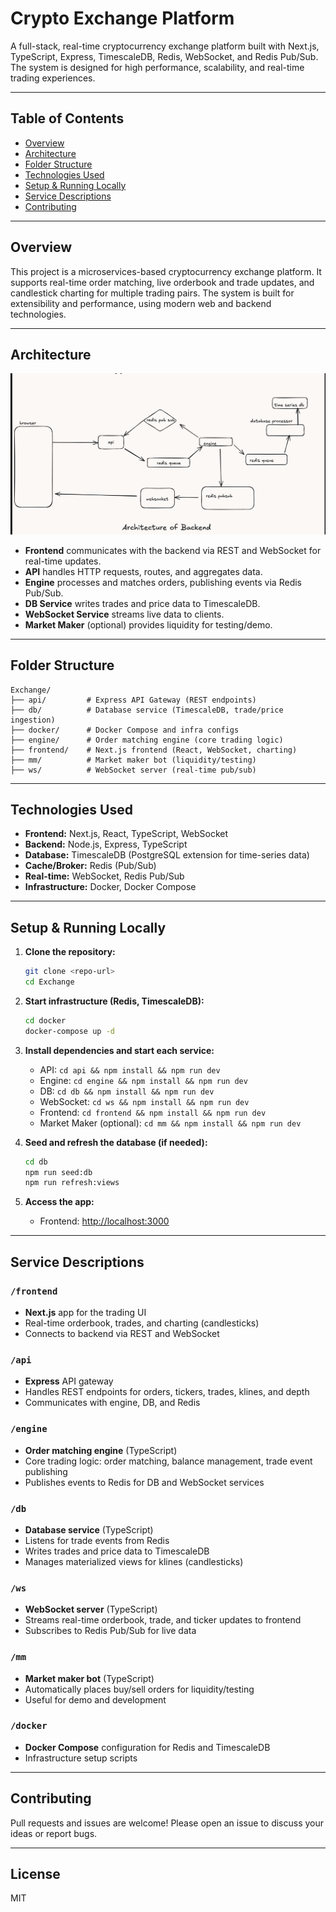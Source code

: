 # Crypto Exchange Platform

A full-stack, real-time cryptocurrency exchange platform built with Next.js, TypeScript, Express, TimescaleDB, Redis, WebSocket, and Redis Pub/Sub. The system is designed for high performance, scalability, and real-time trading experiences.

---

## Table of Contents
- [Overview](#overview)
- [Architecture](#architecture)
- [Folder Structure](#folder-structure)
- [Technologies Used](#technologies-used)
- [Setup & Running Locally](#setup--running-locally)
- [Service Descriptions](#service-descriptions)
- [Contributing](#contributing)

---

## Overview
This project is a microservices-based cryptocurrency exchange platform. It supports real-time order matching, live orderbook and trade updates, and candlestick charting for multiple trading pairs. The system is built for extensibility and performance, using modern web and backend technologies.

---

## Architecture

![Backend Architecture](docs/img.png)

- **Frontend** communicates with the backend via REST and WebSocket for real-time updates.
- **API** handles HTTP requests, routes, and aggregates data.
- **Engine** processes and matches orders, publishing events via Redis Pub/Sub.
- **DB Service** writes trades and price data to TimescaleDB.
- **WebSocket Service** streams live data to clients.
- **Market Maker** (optional) provides liquidity for testing/demo.

---

## Folder Structure

```
Exchange/
├── api/         # Express API Gateway (REST endpoints)
├── db/          # Database service (TimescaleDB, trade/price ingestion)
├── docker/      # Docker Compose and infra configs
├── engine/      # Order matching engine (core trading logic)
├── frontend/    # Next.js frontend (React, WebSocket, charting)
├── mm/          # Market maker bot (liquidity/testing)
├── ws/          # WebSocket server (real-time pub/sub)
```

---

## Technologies Used
- **Frontend:** Next.js, React, TypeScript, WebSocket
- **Backend:** Node.js, Express, TypeScript
- **Database:** TimescaleDB (PostgreSQL extension for time-series data)
- **Cache/Broker:** Redis (Pub/Sub)
- **Real-time:** WebSocket, Redis Pub/Sub
- **Infrastructure:** Docker, Docker Compose

---

## Setup & Running Locally

1. **Clone the repository:**
   ```bash
   git clone <repo-url>
   cd Exchange
   ```

2. **Start infrastructure (Redis, TimescaleDB):**
   ```bash
   cd docker
   docker-compose up -d
   ```

3. **Install dependencies and start each service:**
   - API: `cd api && npm install && npm run dev`
   - Engine: `cd engine && npm install && npm run dev`
   - DB: `cd db && npm install && npm run dev`
   - WebSocket: `cd ws && npm install && npm run dev`
   - Frontend: `cd frontend && npm install && npm run dev`
   - Market Maker (optional): `cd mm && npm install && npm run dev`

4. **Seed and refresh the database (if needed):**
   ```bash
   cd db
   npm run seed:db
   npm run refresh:views
   ```

5. **Access the app:**
   - Frontend: [http://localhost:3000](http://localhost:3000)

---

## Service Descriptions

### `/frontend`
- **Next.js** app for the trading UI
- Real-time orderbook, trades, and charting (candlesticks)
- Connects to backend via REST and WebSocket

### `/api`
- **Express** API gateway
- Handles REST endpoints for orders, tickers, trades, klines, and depth
- Communicates with engine, DB, and Redis

### `/engine`
- **Order matching engine** (TypeScript)
- Core trading logic: order matching, balance management, trade event publishing
- Publishes events to Redis for DB and WebSocket services

### `/db`
- **Database service** (TypeScript)
- Listens for trade events from Redis
- Writes trades and price data to TimescaleDB
- Manages materialized views for klines (candlesticks)

### `/ws`
- **WebSocket server** (TypeScript)
- Streams real-time orderbook, trade, and ticker updates to frontend
- Subscribes to Redis Pub/Sub for live data

### `/mm`
- **Market maker bot** (TypeScript)
- Automatically places buy/sell orders for liquidity/testing
- Useful for demo and development

### `/docker`
- **Docker Compose** configuration for Redis and TimescaleDB
- Infrastructure setup scripts

---

## Contributing
Pull requests and issues are welcome! Please open an issue to discuss your ideas or report bugs.

---

## License
MIT 